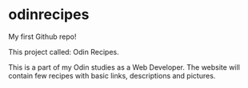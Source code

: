 # odinrecipes
My first Github repo!

This project called: Odin Recipes.

This is a part of my Odin studies as a Web Developer.
The website will contain few recipes with basic links, descriptions and pictures.
